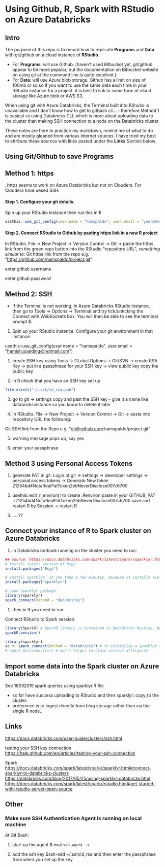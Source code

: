Using Github, R, Spark with RStudio on Azure Databricks
================

Intro
-----

The purpose of this repo is to record how to replicate **Programs** and **Data** with git/github on a cloud instance of **RStudio**.
- For **Programs**: will use Github. (haven't used Bitbucket yet, git/github appear to be more popular, but the documentation on Bitbucket website on using git at the command line is quite excellent.)
- For **Data**: will use Azure blob storage. Github has a limit on size of 100mb or so so if you want to use the same data each time in your RStudio instance for a project, it is best to link to some form of cloud storage like Azure blob or AWS S3.

When using git with Azure Databricks, the Terminal built into RStudio is unavailable and I don't know how to get to gitbash cli....- therefore Method 1 is easiest vs using Databricks CLI, which is more about uploading data to the cluster than making SSH connection to a node on the Databricks cluster.

These notes are here to practice my markdown, remind me of what to do and are mostly gleaned from various internet sources. I have tried my best to attribute these sources with links pasted under the **Links** Section below.

Using Git/GIthub to save Programs
---------------------------------

Method 1: https
---------------

\_https seems to work on Azure Databricks but not on Cloudera. For Cloudera have uesed SSH.

#### Step 1. Configure your git details:

Spin up your RStudio instance then run this in R

``` r
usethis::use_git_config(user.name = "hamspaldo", user.email = "your@email.com")
```

#### Step 2. Connect RStudio to Github by pasting https link in a new R project

In RStudio.
File -&gt; New Project -&gt; Version Control -&gt; Git -&gt; paste the https link from the green repo button into the RStudio "repository URL", *something similar to*:
Git https link from the repo e.g. "<https://github.com/hamspaldo/project.git>"

enter github username

enter github password

Method 2: SSH
-------------

-  If the Terminal is not working, in Azure Databricks RStudio instance, then go to Tools -> Options -> Terminal and try tick/unticking the Connect with WebSockets box. You will then be able to see the terminal prompt $.

1.  Spin up your RStudio instance. Configure your git environment in that instance:

usethis::use\_git\_config(user.name = "hamspaldo", user.email = "<hamish.spalding@hotmail.com>")

1.  create SSH key using Tools -&gt; GLobal Options -&gt; Git/SVN -&gt; create RSA Key -&gt; put in a passphrase for your SSH key -&gt; view public key copy the public key

2.  in R check that you have an SSH key set up.

``` r
file.exists("~/.ssh/id_rsa.pub")
```

3.  go to git -&gt; settings copy and past the SSH key - give it a name like databricksinstance so you know to delete it later

4.  In RStudio. File -&gt; New Project -&gt; Version Control -&gt; Git -&gt; paste into repository URL the following:

Git SSH link from the Repo e.g. "<git@github.com>:hamspaldo/project.git"

5.  warning message pops up, say yes

6.  enter your passphrase

Method 3 using Personal Access Tokens
-------------------------------------

1.  generate PAT in git. Login ot git -&gt; settings -&gt; developer settings -&gt; personal access tokens -&gt; Generate New token 21254bd4NotaRealPatToken2ebNeverDisclose007c6700

2.  usethis::edit\_r\_environ() to create .Renviron
    paste in your GITHUB\_PAT =21254bd4NotaRealPatToken2ebNeverDisclose007c6700
    save and restart R by Session -&gt; restart R

3.  .....??

Connect your instance of R to Spark cluster on Azure Databricks
---------------------------------------------------------------

1.  in Databricks notbook running on the cluster you need to run:

``` r
## source: https://docs.databricks.com/spark/latest/sparkr/sparklyr.html
# Install latest version of Rcpp
install.packages("Rcpp")

# Install sparklyr. It can take a few minutes, because it installs +10 dependencies.
install.packages("sparklyr")

# Load sparklyr package.
library(sparklyr)
spark_connect(method = "databricks")
```

1.  then in R you need to run

Connect RStudio to Spark session:

``` r
library(SparkR) # SparkR library is contained in Databricks Runtime, but you must load it into RStudio. 
sparkR.session()

library(sparklyr)
sc <- spark_connect(method = "databricks") # to initialize a sparklyr session.
# spark_disconnect(sc) # don't forget to close session afterwards
```

Import some data into the Spark cluster on Azure Databricks
-----------------------------------------------------------

See 18092019 spark queries using sparklyr.R file

-   so far have success uploading to RStudio and then sparklyr::copy\_to the cluster.
-   preference is to ingest directly from blog storage rather than via the single R node..

Links
-----

<https://docs.databricks.com/user-guide/clusters/ssh.html>

testing your SSH key connection
<https://help.github.com/en/articles/testing-your-ssh-connection>

Spark
<https://docs.databricks.com/spark/latest/sparkr/sparklyr.html#connect-sparklyr-to-databricks-clusters> <https://databricks.com/blog/2017/05/25/using-sparklyr-databricks.html> <https://docs.databricks.com/spark/latest/sparkr/rstudio.html#get-started-with-rstudio-server-open-source>

Other
-----

### Make sure SSH Authentication Agent is running on local machine

At Git Bash:
1. start up the agent
$ eval `ssh-agent -s`

1.  add the ssh key
    $ssh-add ~/.ssh/id\_rsa
    and then enter the passphrase from when you set up the key
